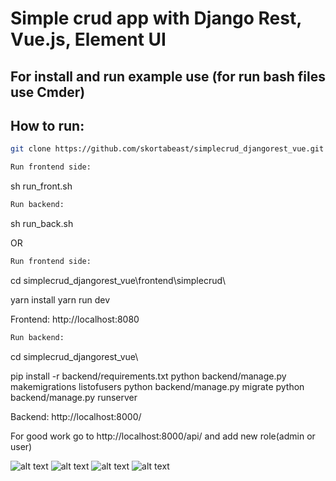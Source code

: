 Simple crud app with Django Rest, Vue.js, Element UI
=====

For install and run example use (for run bash files use Cmder)
-----------

## How to run:

```zsh
git clone https://github.com/skortabeast/simplecrud_djangorest_vue.git
```

```zsh
Run frontend side:
```
sh run_front.sh

```zsh
Run backend:
```
sh run_back.sh

OR

```zsh
Run frontend side:
```
cd simplecrud_djangorest_vue\frontend\simplecrud\

yarn install
yarn run dev

Frontend:  http://localhost:8080

```zsh
Run backend:
```
cd simplecrud_djangorest_vue\

pip install -r backend/requirements.txt
python backend/manage.py makemigrations listofusers
python backend/manage.py migrate
python backend/manage.py runserver

Backend: http://localhost:8000/

For good work go to http://localhost:8000/api/ and add new role(admin or user) 

![alt text](https://github.com/skortabeast/simplecrud_djangorest_vue/blob/master/main_form.png)
![alt text](https://github.com/skortabeast/simplecrud_djangorest_vue/blob/master/add_form.png)
![alt text](https://github.com/skortabeast/simplecrud_djangorest_vue/blob/master/delete_page.png)
![alt text](https://github.com/skortabeast/simplecrud_djangorest_vue/blob/master/edit.png)
